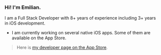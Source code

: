 ### Hi! I'm Emilian.

I am a Full Stack Developer with 8+ years of experience including 3+ years in iOS development.
- I am currently working on several native iOS apps. Some of them are available on the App Store.
> Here is [my developer page on the App Store](https://apps.apple.com/developer/emilian-brenici/id1415542819).
